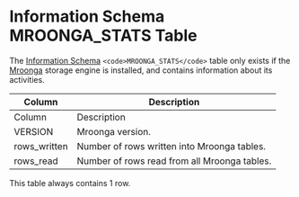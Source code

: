 
# Information Schema MROONGA_STATS Table

The [Information Schema](../../../../../../mariadb-internals/information-schema-plugins-show-and-flush-statements.md) `<code>MROONGA_STATS</code>` table only exists if the [Mroonga](../../../../../../storage-engines/mroonga/mroonga-user-defined-functions/mroonga_snippet_html.md) storage engine is installed, and contains information about its activities.



| Column | Description |
| --- | --- |
| Column | Description |
| VERSION | Mroonga version. |
| rows_written | Number of rows written into Mroonga tables. |
| rows_read | Number of rows read from all Mroonga tables. |



This table always contains 1 row.

